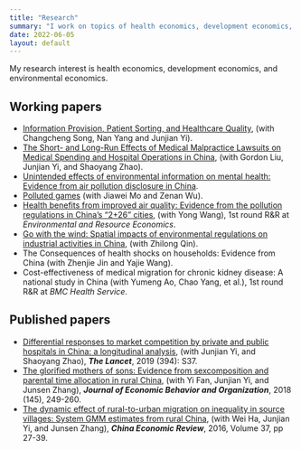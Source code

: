 ```yaml
---
title: "Research"
summary: "I work on topics of health economics, development economics, and environmental economics."
date: 2022-06-05
layout: default
---
```


My research interest is health economics, development economics, and environmental economics.

## Working papers
- [Information Provision, Patient Sorting, and Healthcare Quality](https://www.researchgate.net/publication/358892851_Information_Provision_Patient_Sorting_and_Healthcare_Quality), (with Changcheng Song, Nan Yang and Junjian Yi).
- [The Short- and Long-Run Effects of Medical Malpractice Lawsuits on Medical Spending and Hospital Operations in China](https://www.researchgate.net/publication/359391894_The_Short-and_Long-Run_Effects_of_Medical_Malpractice_Lawsuits_on_Medical_Spending_and_Hospital_Operations_in_China), (with Gordon Liu, Junjian Yi, and Shaoyang Zhao).
- [Unintended effects of environmental information on mental health: Evidence from air pollution disclosure in China](https://www.researchgate.net/publication/358117741_The_Unintended_Effects_of_Environmental_Information_on_Mental_Health_Evidence_from_Pollution_Disclosure_in_China).
- [Polluted games](https://www.researchgate.net/publication/360016831_Polluted_Games) (with Jiawei Mo and Zenan Wu).
- [Health benefits from improved air quality: Evidence from the pollution regulations in China’s “2+26” cities](https://www.researchgate.net/publication/360016565_Health_Benefits_from_Improved_Air_Quality_Evidence_from_the_Pollution_Regulations_in_China's_226_Cities), (with Yong Wang), 1st round R&R at *Environmental and Resource Economics*.
- [Go with the wind: Spatial impacts of environmental regulations on industrial activities in China](https://www.researchgate.net/publication/360926909_Go_with_the_Wind_Spatial_Impacts_of_Environmental_Regulations_on_Industrial_Activities_in_China), (with Zhilong Qin).
- The Consequences of health shocks on households: Evidence from China (with Zhenjie Jin and Yajie Wang).
- Cost-effectiveness of medical migration for chronic kidney disease: A national study in China (with Yumeng Ao, Chao Yang, et al.), 1st round R&R at *BMC Health Service*.

## Published papers

- [Differential responses to market competition by private and public hospitals in China: a longitudinal analysis](https://www.sciencedirect.com/science/article/pii/S0140673619323736), (with Junjian Yi, and Shaoyang Zhao), ***The Lancet***, 2019 (394): S37.
- [The glorified mothers of sons: Evidence from sexcomposition and parental time allocation in rural China](https://www.sciencedirect.com/science/article/pii/S0167268117303165),
(with Yi Fan, Junjian Yi, and Junsen Zhang), ***Journal of Economic Behavior and Organization***, 2018 (145), 249-260.
- [The dynamic effect of rural-to-urban migration on inequality in source villages: System GMM estimates from rural China](https://www.sciencedirect.com/science/article/pii/S1043951X15001145), (with Wei Ha, Junjian Yi, and Junsen Zhang), ***China Economic Review***, 2016, Volume 37, pp 27-39.


